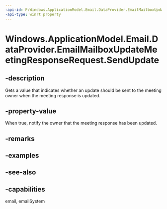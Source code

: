 ```yaml
---
-api-id: P:Windows.ApplicationModel.Email.DataProvider.EmailMailboxUpdateMeetingResponseRequest.SendUpdate
-api-type: winrt property
---
```


<!-- Property syntax
public bool SendUpdate { get; }
-->

# Windows.ApplicationModel.Email.DataProvider.EmailMailboxUpdateMeetingResponseRequest.SendUpdate

## -description
Gets a value that indicates whether an update should be sent to the meeting owner when the meeting response is updated.

## -property-value
When true, notify the owner that the meeting response has been updated.

## -remarks

## -examples

## -see-also

## -capabilities
email, emailSystem
